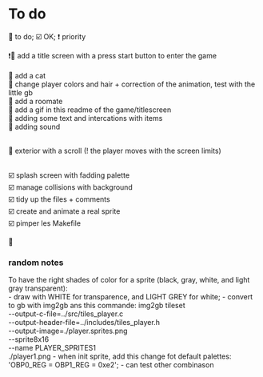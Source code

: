 # To do

:radio_button: to do; :ballot_box_with_check: OK; :exclamation: priority<br>

:exclamation::radio_button: add a title screen with a press start button to enter the game<br><br>
:radio_button: add a cat<br>
:radio_button: change player colors and hair + correction of the animation, test with the little gb<br>
:radio_button: add a roomate<br>
:radio_button: add a gif in this readme of the game/titlescreen<br>
:radio_button: adding some text and intercations with items<br>
:radio_button: adding sound<br><br>

:radio_button: exterior with a scroll (! the player moves with the screen limits)<br><br>

:ballot_box_with_check: splash screen with fadding palette<br>
:ballot_box_with_check: manage collisions with background<br>
:ballot_box_with_check: tidy up the files + comments<br>
:ballot_box_with_check: create and animate a real sprite <br>
:ballot_box_with_check: pimper les Makefile<br>


:green_book:<h3>random notes</h3>
To have the right shades of color for a sprite (black, gray, white, and light gray transparent):<br>
	- draw with WHITE for transparence, and LIGHT GREY for white;
	- convert to gb with img2gb ans this commande:
	img2gb tileset \
    --output-c-file=../src/tiles_player.c \
    --output-header-file=../includes/tiles_player.h \
    --output-image=./player.sprites.png \
    --sprite8x16 \
    --name PLAYER_SPRITES1 \
    ./player1.png
	- when init sprite, add this change fot default palettes: 'OBP0_REG = OBP1_REG = 0xe2';
	- can test other combinason
